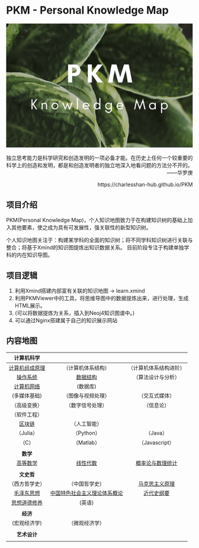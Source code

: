 # PKM - Personal Knowledge Map  
![image text](./resources/title_small.png)



<p align="right">独立思考能力是科学研究和创造发明的一项必备才能。在历史上任何一个较重要的科学上的创造和发明，都是和创造发明者的独立地深入地看问题的方法分不开的。——华罗庚</p>

<p align="right">https://charlesshan-hub.github.io/PKM</p>

## 项目介绍  

PKM(Personal Knowledge Map)，个人知识地图致力于在构建知识树的基础上加入其他要素，使之成为具有可发展性，强关联性的新型知识树。  

个人知识地图关注于：构建某学科的全面的知识树；将不同学科知识树进行关联与整合；将基于Xmind的知识图提炼出知识数据关系。  目前阶段专注于构建单独学科的内在知识导图。

## 项目逻辑

1. 利用Xmind搭建内部富有关联的知识地图 -> learn.xmind
2. 利用PKMViewer中的工具，将思维导图中的数据提炼出来，进行处理，生成HTML展示。
3. (可以将数据提炼为关系，插入到Neoj4知识图谱中。)
4. 可以通过Nginx搭建属于自己的知识展示网站

## 内容地图

|                        **计算机科学**                        |                                                              |                                                              |
| :----------------------------------------------------------: | :----------------------------------------------------------: | :----------------------------------------------------------: |
| [计算机组成原理](./KnowledgeMap/计算机科学/计算机组成原理/README.md) |                      （计算机体系结构）                      |                    （计算机体系结构进阶）                    |
|   [操作系统](./KnowledgeMap/计算机科学/操作系统/README.md)   |   [数据结构](./KnowledgeMap/计算机科学/数据结构/README.md)   |                      （算法设计与分析）                      |
| [计算机网络](./KnowledgeMap/计算机科学/计算机网络/README.md) |                           (数据库)                           |                                                              |
|                         (多媒体基础)                         |                      （图像与视频处理）                      |                        （交互式媒体）                        |
|                         （高级变换）                         |                       （数字信号处理）                       |                          （信息论）                          |
|                         （软件工程）                         |                                                              |                                                              |
|     [区块链](./KnowledgeMap/计算机科学/区块链/README.md)     |                         （人工智能）                         |                                                              |
|                          （Julia）                           |                          （Python）                          |                           （Java）                           |
|                            （C）                             |                          （Matlab）                          |                        （Javascript）                        |
|                                                              |                                                              |                                                              |
|                           **数学**                           |                                                              |                                                              |
|      [高等数学](./KnowledgeMap/数学/高等数学/README.md)      |      [线性代数](./KnowledgeMap/数学/线性代数/README.md)      | [概率论与数理统计](./KnowledgeMap/数学/概率论与数理统计/README.md) |
|                                                              |                                                              |                                                              |
|                          **文史哲**                          |                                                              |                                                              |
|                        （西方哲学史）                        |                        （中国哲学史）                        | [马克思主义原理](./KnowledgeMap/文史哲/马克思主义原理/README.md) |
| [毛泽东思想](./KnowledgeMap/文史哲/毛泽东思想和中国特色社会主义理论体系概论/README.md) | [中国特色社会主义理论体系概论](./KnowledgeMap/文史哲/毛泽东思想和中国特色社会主义理论体系概论/README.md) |   [近代史纲要](./KnowledgeMap/文史哲/近代史纲要/README.md)   |
| [思想道德修养](./KnowledgeMap/文史哲/思想道德修养/README.md) |                            (英语)                            |                                                              |
|                                                              |                                                              |                                                              |
|                           **经济**                           |                                                              |                                                              |
|                         (宏观经济学)                         |                        （微观经济学）                        |                                                              |
|                                                              |                                                              |                                                              |
|                         **艺术设计**                         |                                                              |                                                              |
|                                                              |                                                              |                                                              |
